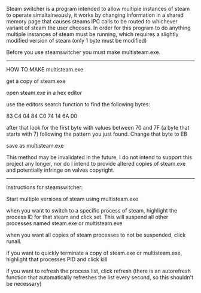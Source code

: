 Steam switcher is a program intended to allow multiple instances of steam to operate simaltaineously, it works by changing information in a shared memory page that causes steams IPC calls to be routed to whichever variant of steam the user chooses. In order for this program to do anything multiple instances of steam must be running, which requires a slightly modified version of steam (only 1 byte must be modified)

Before you use steamswitcher you must make multisteam.exe.

----

HOW TO MAKE multisteam.exe

get a copy of steam.exe

open steam.exe in a hex editor

use the editors search function to find the following bytes:

83 C4 04 84 C0 74 14 6A 00

after that look for the first byte with values between 70 and 7F (a byte that starts with 7) following the pattern you just found. Change that byte to EB

save as multisteam.exe

This method may be invalidated in the future, I do not intend to support this project any longer, nor do I intend to provide altered copies of steam.exe and potentially infringe on valves copyright.

----

Instructions for steamswitcher:

Start multiple versions of steam using multisteam.exe

when you want to switch to a specific process of steam, highlight the process ID for that steam and click set. This will suspend all other processes named steam.exe or multisteam.exe

when you want all copies of steam processes to not be suspended, click runall.

if you want to quickly terminate a copy of steam.exe or multisteam.exe, highlight that processes PID and click kill

if you want to refresh the process list, click refresh (there is an autorefresh function that automatically refreshes the list every second, so this shouldn't be necessary)